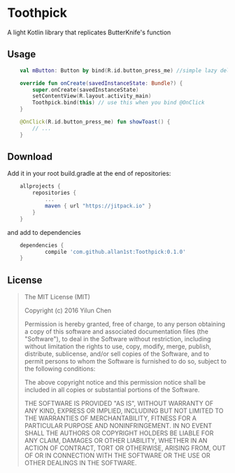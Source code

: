 # Toothpick
A light Kotlin library that replicates ButterKnife's function

## Usage
```kotlin
	val mButton: Button by bind(R.id.button_press_me) //simple lazy delegation

	override fun onCreate(savedInstanceState: Bundle?) {
    	super.onCreate(savedInstanceState)
    	setContentView(R.layout.activity_main)
    	Toothpick.bind(this) // use this when you bind @OnClick
	}

	@OnClick(R.id.button_press_me) fun showToast() {
    	// ...
	}
```

## Download
Add it in your root build.gradle at the end of repositories:
```groovy
	allprojects {
		repositories {
			...
			maven { url "https://jitpack.io" }
		}
	}
```
and add to dependencies
```groovy
    dependencies {
	        compile 'com.github.allan1st:Toothpick:0.1.0'
	}
```

## License
> The MIT License (MIT)
> 
> Copyright (c) 2016 Yilun Chen
> 
> Permission is hereby granted, free of charge, to any person obtaining a copy
> of this software and associated documentation files (the "Software"), to deal
> in the Software without restriction, including without limitation the rights
> to use, copy, modify, merge, publish, distribute, sublicense, and/or sell
> copies of the Software, and to permit persons to whom the Software is
> furnished to do so, subject to the following conditions:
> 
> The above copyright notice and this permission notice shall be included in all
> copies or substantial portions of the Software.
> 
> THE SOFTWARE IS PROVIDED "AS IS", WITHOUT WARRANTY OF ANY KIND, EXPRESS OR
> IMPLIED, INCLUDING BUT NOT LIMITED TO THE WARRANTIES OF MERCHANTABILITY,
> FITNESS FOR A PARTICULAR PURPOSE AND NONINFRINGEMENT. IN NO EVENT SHALL THE
> AUTHORS OR COPYRIGHT HOLDERS BE LIABLE FOR ANY CLAIM, DAMAGES OR OTHER
> LIABILITY, WHETHER IN AN ACTION OF CONTRACT, TORT OR OTHERWISE, ARISING FROM,
> OUT OF OR IN CONNECTION WITH THE SOFTWARE OR THE USE OR OTHER DEALINGS IN THE
> SOFTWARE.
